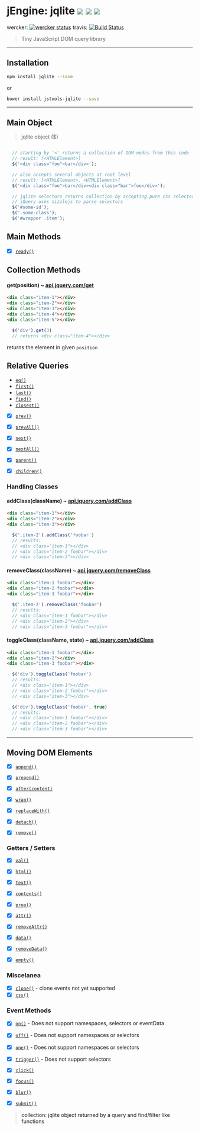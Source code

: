 jEngine: jqlite [![](https://img.shields.io/npm/v/jqlite.svg)](https://www.npmjs.com/package/jqlite) [![](https://img.shields.io/bower/v/jengine-jqlite.svg)](http://bower.io/search/?q=jengine-jqlite) [![](https://img.shields.io/npm/dm/jqlite.svg)](https://www.npmjs.com/package/jqlite)
==============================
wercker: [![wercker status](https://app.wercker.com/status/f436d6c59cd7ef60ac2aa2ff49ed8f7b/s "wercker status")](https://app.wercker.com/project/bykey/f436d6c59cd7ef60ac2aa2ff49ed8f7b)
travis: [![Build Status](https://travis-ci.org/jstools/jqlite.svg?branch=master)](https://travis-ci.org/jstools/jqlite)

> Tiny JavaScript DOM query library

-----------

## Installation

```.sh
npm install jqlite --save
```
  or
```.sh
bower install jstools-jqlite --save
```
-----------

## Main Object

> jqlite object ($)

``` js

  // starting by '<' returns a collection of DOM nodes from this code
  // result: [<HTMLElement>]
  $('<div class="foo">bar</div>');

  // also accepts several objects at root level
  // result: [<HTMLElement>, <HTMLElement>]
  $('<div class="foo">bar</div><div class="bar">foo</div>');

  // jqlite selectors returns collection by accepting pure css selectors
  // jQuery uses sizzlejs to parse selectors
  $('#some-id');
  $('.some-class');
  $('#wrapper .item');
```

## Main Methods

- [x] [`ready()`](http://api.jquery.com/ready/)

## Collection Methods

#### get(position) ~ [api.jquery.com/get](http://api.jquery.com/get/)

``` html
<div class="item-1"></div>
<div class="item-2"></div>
<div class="item-3"></div>
<div class="item-4"></div>
<div class="item-5"></div>
```
``` js
  $('div').get(3)
  // returns <div class="item-4"></div>
```
returns the element in given `position`

## Relative Queries

- [`eq()`](docs/relative-queries#eqposition---apijquerycomeq)
- [`first()`](docs/relative-queries#first---apijquerycomfirst)
- [`last()`](docs/relative-queries#last---apijquerycomlast)
- [`find()`](docs/relative-queries#find---apijquerycomfind)
- [`closest()`](docs/relative-queries#closest---apijquerycomclosest)

- [x] [`prev()`](http://api.jquery.com/next/)
- [x] [`prevAll()`](http://api.jquery.com/next/)
- [x] [`next()`](http://api.jquery.com/next/)
- [x] [`nextAll()`](http://api.jquery.com/next/)

- [x] [`parent()`](http://api.jquery.com/parent/)
- [x] [`children()`](http://api.jquery.com/children/)

### Handling Classes

#### addClass(className) ~ [api.jquery.com/addClass](http://api.jquery.com/addClass/)

``` html
<div class="item-1"></div>
<div class="item-2"></div>
<div class="item-3"></div>
```
``` js
  $('.item-2').addClass('foobar')
  // results:
  // <div class="item-1"></div>
  // <div class="item-2 foobar"></div>
  // <div class="item-3"></div>
```

#### removeClass(className) ~ [api.jquery.com/removeClass](http://api.jquery.com/removeClass/)

``` html
<div class="item-1 foobar"></div>
<div class="item-2 foobar"></div>
<div class="item-3 foobar"></div>
```
``` js
  $('.item-2').removeClass('foobar')
  // results:
  // <div class="item-1 foobar"></div>
  // <div class="item-2"></div>
  // <div class="item-3 foobar"></div>
```

#### toggleClass(className, state) ~ [api.jquery.com/addClass](http://api.jquery.com/addClass/)

``` html
<div class="item-1 foobar"></div>
<div class="item-2"></div>
<div class="item-3 foobar"></div>
```
``` js
  $('div').toggleClass('foobar')
  // results:
  // <div class="item-1"></div>
  // <div class="item-2 foobar"></div>
  // <div class="item-3"></div>

  $('div').toggleClass('foobar', true)
  // results:
  // <div class="item-1 foobar"></div>
  // <div class="item-2 foobar"></div>
  // <div class="item-3 foobar"></div>
```
----------

## Moving DOM Elements

- [x] [`append()`](http://api.jquery.com/append/)
- [x] [`prepend()`](http://api.jquery.com/prepend/)
- [x] [`after(content)`](http://api.jquery.com/after/)

- [x] [`wrap()`](http://api.jquery.com/wrap/)

- [x] [`replaceWith()`](http://api.jquery.com/replaceWith/)
- [x] [`detach()`](http://api.jquery.com/detach/)
- [x] [`remove()`](http://api.jquery.com/remove/)

### Getters / Setters

- [x] [`val()`](http://api.jquery.com/val/)
- [x] [`html()`](http://api.jquery.com/html/)
- [x] [`text()`](http://api.jquery.com/text/)
- [x] [`contents()`](http://api.jquery.com/contents/)

- [x] [`prop()`](http://api.jquery.com/prop/)
- [x] [`attr()`](http://api.jquery.com/attr/)
- [x] [`removeAttr()`](http://api.jquery.com/removeAttr/)
- [x] [`data()`](http://api.jquery.com/data/)
- [x] [`removeData()`](http://api.jquery.com/removeData/)

- [x] [`empty()`](http://api.jquery.com/empty/)

### Miscelanea

- [x] [`clone()`](http://api.jquery.com/clone/) - clone events not yet supported
- [x] [`css()`](http://api.jquery.com/css/)

### Event Methods

- [x] [`on()`](http://api.jquery.com/on/) - Does not support namespaces, selectors or eventData
- [x] [`off()`](http://api.jquery.com/off/) - Does not support namespaces or selectors
- [x] [`one()`](http://api.jquery.com/one/) - Does not support namespaces or selectors
- [x] [`trigger()`](http://api.jquery.com/trigger/) - Does not support selectors

- [x] [`click()`](http://api.jquery.com/click/)
- [x] [`focus()`](http://api.jquery.com/focus/)
- [x] [`blur()`](http://api.jquery.com/blur/)
- [x] [`submit()`](http://api.jquery.com/submit/)

> <a name="foot-notes">
> collection: jqlite object returned by a query and find/filter like functions
